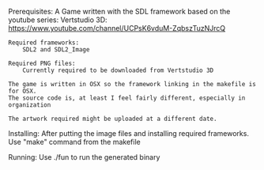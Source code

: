 Prerequisites:
    A Game written with the SDL framework based on the youtube series:
        Vertstudio 3D: https://www.youtube.com/channel/UCPsK6vduM-ZqbszTuzNJrcQ

    Required frameworks:
        SDL2 and SDL2_Image

    Required PNG files:
        Currently required to be downloaded from Vertstudio 3D

    The game is written in OSX so the framework linking in the makefile is for OSX.
    The source code is, at least I feel fairly different, especially in organization

    The artwork required might be uploaded at a different date.

Installing:
    After putting the image files and installing required frameworks.
    Use "make" command from the makefile

Running:
    Use ./fun to run the generated binary
